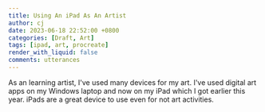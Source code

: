 ```yaml
---
title: Using An iPad As An Artist
author: cj
date: 2023-06-18 22:52:00 +0800
categories: [Draft, Art]
tags: [ipad, art, procreate]
render_with_liquid: false
comments: utterances
---
```


As an learning artist, I've used many devices for my art. I've used digital art apps on my Windows laptop and now on my iPad which I got earlier this year. iPads are a great device to use even for not art activities. 